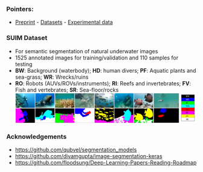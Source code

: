 ### Pointers: 
- [Preprint](soon) - [Datasets](http://irvlab.cs.umn.edu/resources/suim-dataset) - [Experimental data](https://drive.google.com/drive/folders/1-ZGptUKC-yNFGxvOp207077_-Sf-VPOg?usp=sharing)

### SUIM Dataset
- For semantic segmentation of natural underwater images
- 1525 annotated images for training/validation and 110 samples for testing
- **BW**: Background (waterbody); **HD**: human divers; **PF**: Aquatic plants and sea-grass; **WR**: Wrecks/ruins
- **RO**: Robots (AUVs/ROVs/instruments); **RI**: Reefs and invertebrates; **FV**: Fish and vertebrates; **SR**: Sea-floor/rocks
![det-1a](/data/samples.jpg)






### Acknowledgements
- https://github.com/qubvel/segmentation_models
- https://github.com/divamgupta/image-segmentation-keras
- https://github.com/floodsung/Deep-Learning-Papers-Reading-Roadmap

